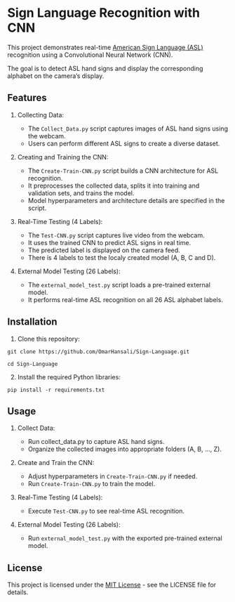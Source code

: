 # Sign Language Recognition with CNN
This project demonstrates real-time [American Sign Language (ASL)](https://en.wikipedia.org/wiki/American_Sign_Language) recognition using a Convolutional Neural Network (CNN).

The goal is to detect ASL hand signs and display the corresponding alphabet on the camera’s display.

## Features
1. Collecting Data:
    - The `Collect_Data.py` script captures images of ASL hand signs using the webcam.
    - Users can perform different ASL signs to create a diverse dataset.
  
2. Creating and Training the CNN:
    - The `Create-Train-CNN.py` script builds a CNN architecture for ASL recognition.
    - It preprocesses the collected data, splits it into training and validation sets, and trains the model.
    - Model hyperparameters and architecture details are specified in the script.
  
3. Real-Time Testing (4 Labels):
    - The `Test-CNN.py` script captures live video from the webcam.
    - It uses the trained CNN to predict ASL signs in real time.
    - The predicted label is displayed on the camera feed.
    - There is 4 labels to test the localy created model (A, B, C and D).
  
4. External Model Testing (26 Labels):
    - The `external_model_test.py` script loads a pre-trained external model.
    - It performs real-time ASL recognition on all 26 ASL alphabet labels.

## Installation
1. Clone this repository:
  ```
  git clone https://github.com/OmarHansali/Sign-Language.git
  ```
  ```
  cd Sign-Language
  ```

2. Install the required Python libraries:
  ```
  pip install -r requirements.txt
  ```

## Usage
1. Collect Data:
    - Run collect_data.py to capture ASL hand signs.
    - Organize the collected images into appropriate folders (A, B, …, Z).
  
2. Create and Train the CNN:
    - Adjust hyperparameters in `Create-Train-CNN.py` if needed.
    - Run `Create-Train-CNN.py` to train the model.
  
3. Real-Time Testing (4 Labels):
    - Execute `Test-CNN.py` to see real-time ASL recognition.
  
4. External Model Testing (26 Labels):
    - Run `external_model_test.py` with the exported pre-trained external model.

## License
This project is licensed under the [MIT License](https://choosealicense.com/licenses/mit/) - see the LICENSE file for details.
